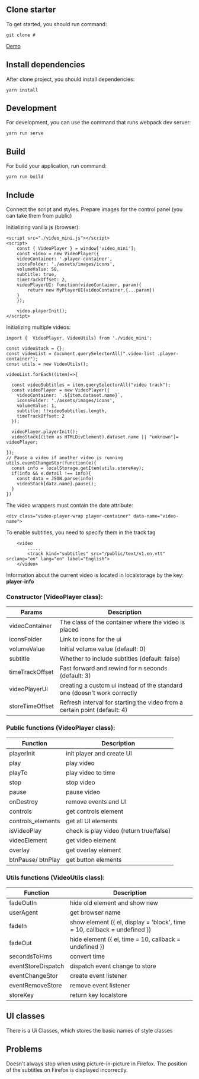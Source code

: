 ## Clone starter

To get started, you should run command:

```shell script
git clone #
```
[Demo](#)

## Install dependencies

After clone project, you should install dependencies:

```shell script
yarn install
```

## Development

For development, you can use the command that runs webpack dev server:

```shell script
yarn run serve
```

## Build 

For build your application, run command:

```shell script
yarn run build
```
## Include
Connect the script and styles. Prepare images for the control panel (you can take them from public)

Initializing vanilla js (browser):
```
<script src="./video_mini.js"></script>
<script>
    const { VideoPlayer } = window['video_mini'];
    const video = new VideoPlayer({
    videoContainer: '.player-container',
    iconsFolder: './assets/images/icons',
    volumeValue: 50,
    subtitle: true,
    timeTrackOffset: 2,
    videoPlayerUI: function(videoContainer, param){
        return new MyPlayerUI(videoContainer,{...param})
    }
    });

    video.playerInit();
</script>
```
Initializing multiple videos:
```
import {  VideoPlayer, VideoUtils} from './video_mini';

const videoStack = {};
const videoList = document.querySelectorAll(".video-list .player-container");
const utils = new VideoUtils();

videoList.forEach((item)=>{

  const videoSubtitles = item.querySelectorAll("video track"); 
  const videoPlayer = new VideoPlayer({
    videoContainer: `.${item.dataset.name}`,
    iconsFolder: './assets/images/icons',
    volumeValue: 1,
    subtitle: !!videoSubtitles.length,
    timeTrackOffset: 2
  });

  videoPlayer.playerInit();
  videoStack[(item as HTMLDivElement).dataset.name || "unknown"]= videoPlayer;

});
// Pause a video if another video is running
utils.eventChangeStor(function(e){
  const info = localStorage.getItem(utils.storeKey);
  if(info && e.detail !== info){
    const data = JSON.parse(info)
    videoStack[data.name].pause();
  }
})
```
The video wrappers must contain the date attribute:
```
<div class="video-player-wrap player-container" data-name="video-name">
```
To enable subtitles, you need to specify them in the track tag
```
    <video
        .....
        <track kind="subtitles" src="/public/text/v1.en.vtt" srclang="en" lang="en" label="English">
    </video>
```

Information about the current video is located in localstorage by the key: <b>player-info</b>
### Constructor (VideoPlayer class):
| Params          | Description                                                               |
| --------------- | ------------------------------------------------------------------------- |
| videoContainer  | The class of the container where the video is placed                      |
| iconsFolder     | Link to icons for the ui                                                  |
| volumeValue     | Initial volume value (default: 0)                                         |
| subtitle        | Whether to include subtitles (default: false)                             |
| timeTrackOffset | Fast forward and rewind for n seconds (default: 3)                        |
| videoPlayerUI   | creating a custom ui instead of the standard one (doesn't work correctly  |
| storeTimeOffset | Refresh interval for starting the video from a certain point (default: 4) |

### Public functions (VideoPlayer class):

| Function          | Description                             |
| ----------------- | --------------------------------------- |
| playerInit        | init player and create UI               |
| play              | play video                              |
| playTo            | play video to time                      |
| stop              | stop video                              |
| pause             | pause video                             |
| onDestroy         | remove events and UI                    |
| controls          | get controls element                    |
| controls_elements | get all UI elements                     |
| isVideoPlay       | check is play video (return true/false) |
| videoElement      | get video element                       |
| overlay           | get overlay element                     |
| btnPause/ btnPlay | get button elements                     |

### Utils functions (VideoUtils class):

| Function           | Description                                                               |
| ------------------ | ------------------------------------------------------------------------- |
| fadeOutIn          | hide old element and show new                                             |
| userAgent          | get browser name                                                          |
| fadeIn             | show element ({ el, display = 'block', time = 10, callback = undefined }) |
| fadeOut            | hide element ({ el, time = 10, callback = undefined })                    |
| secondsToHms       | convert time                                                              |
| eventStoreDispatch | dispatch event change to store                                            |
| eventChangeStor    | create event listener                                                     |
| eventRemoveStore   | remove event listener                                                     |
| storeKey           | return key localstore                                                     |


## UI classes
There is a Ui Classes, which stores the basic names of style classes

## Problems

Doesn't always stop when using picture-in-picture in Firefox. The position of the subtitles on Firefox is displayed incorrectly.